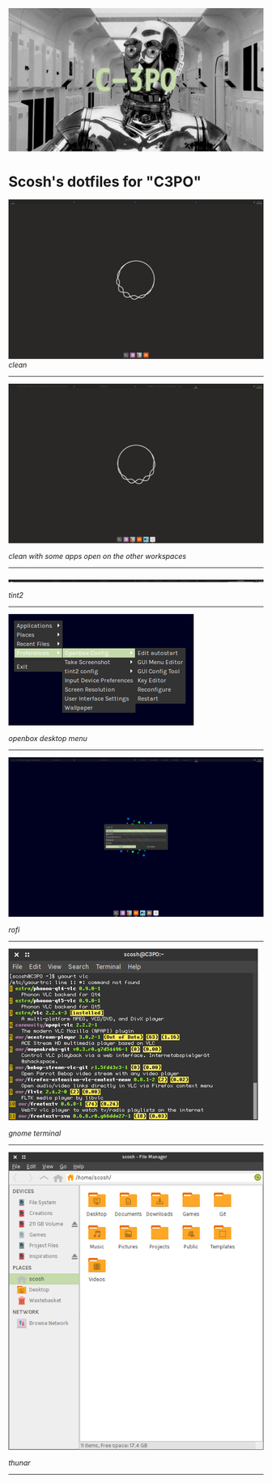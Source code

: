 ![C-3PO](https://github.com/Scosh/dotfiles/blob/master/cover.png)

# Scosh's dotfiles for "C3PO"
![1](https://github.com/Scosh/dotfiles/blob/master/screenshots/clean-startup.png)
*clean*

---

![2](https://github.com/Scosh/dotfiles/blob/master/screenshots/clean-busy.png)

*clean with some apps open on the other workspaces*

---

![3](https://github.com/Scosh/dotfiles/blob/master/screenshots/tint2.png)

*tint2*

---

![4](https://github.com/Scosh/dotfiles/blob/master/screenshots/openbox-menu.png)

*openbox desktop menu*

---

![5](https://github.com/Scosh/dotfiles/blob/master/screenshots/rofi.png)

*rofi*

---

![6](https://github.com/Scosh/dotfiles/blob/master/screenshots/gnome-terminal.png)

*gnome terminal*

---

![7](https://github.com/Scosh/dotfiles/blob/master/screenshots/thunar.png)

*thunar*

---
